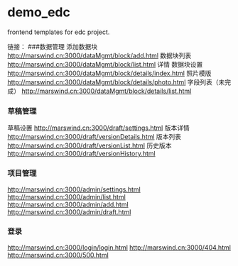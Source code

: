 # demo_edc
frontend templates for edc project.

链接：
###数据管理
添加数据块
http://marswind.cn:3000/dataMgmt/block/add.html
数据块列表
http://marswind.cn:3000/dataMgmt/block/list.html
详情
数据块设置
http://marswind.cn:3000/dataMgmt/block/details/index.html
照片模版
http://marswind.cn:3000/dataMgmt/block/details/photo.html
字段列表（未完成）
http://marswind.cn:3000/dataMgmt/block/details/list.html


### 草稿管理
草稿设置
http://marswind.cn:3000/draft/settings.html
版本详情
http://marswind.cn:3000/draft/versionDetails.html
版本列表
http://marswind.cn:3000/draft/versionList.html
历史版本
http://marswind.cn:3000/draft/versionHistory.html


### 项目管理

http://marswind.cn:3000/admin/settings.html
http://marswind.cn:3000/admin/list.html 
http://marswind.cn:3000/admin/add.html
http://marswind.cn:3000/admin/draft.html 

### 登录

http://marswind.cn:3000/login/login.html 
http://marswind.cn:3000/404.html 
http://marswind.cn:3000/500.html
```